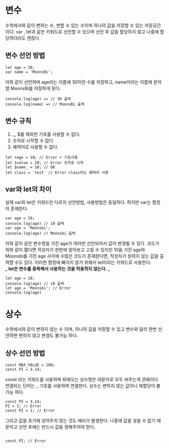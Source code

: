# 변수

수학에서와 같이 변하는 수, 변할 수 있는 수이며 하나의 값을 저장할 수 있는 저장공간이다.
var , let과 같은 키워드로 선언할 수 있으며 선언 후 값을 할당하지 않고 나중에 할당하더라도 괜찮다.

## 변수 선언 방법

```
let age = 30;
var name = 'MoonsBi';
```

이와 같이 선언하며 age라는 이름에 30이란 수를 저장하고, name이라는 이름에 문자열 MoonsBi를 저장하게 된다.

```
console.log(age) => // 30 출력
console.log(name) => // MoonsBi 출력
```

## 변수 규칙

1. \_, $를 제외한 기호를 사용할 수 없다.
2. 숫자로 시작할 수 없다
3. 예약어로 사용할 수 없다.

```
let +age = 10; // Error + 기호사용
let 1value = 20; // Error 숫자로 시작
let $name_ = 10; // OK
let class = 'test' // Error class라는 예약어 사용

```

## var와 let의 차이

실제 var와 let은 키워드만 다르지 선언방법, 사용방법은 동일하다.
하지만 var는 함정이 존재한다.

```
var age = 10;
console.log(age) // 10 출력
var age = 'Moonsbi';
console.log(age) // Moonsbi 출력

```

이와 같이 같은 변수명을 가진 age가 여러번 선언되어서 값이 변경될 수 있다.
코드가 위와 같이 짧다면 작성자가 한번에 알아보고 고칠 수 있지만 10을 가진 age와 Moonsbi를 가진 age 사이에 수많은 코드가 존재한다면,
작성자가 원하지 않는 값을 출력할 수도 있다.
이러한 함정에 빠지지 않기 위해서 let이라는 키워드로 사용한다.  
**_ let은 변수를 중복해서 사용하는 것을 허용하지 않는다. _**

```
let age = 10;
console.log(age) // 10 출력
let age = 'Moonsbi'; // Error
console.log(age)

```

# 상수

수학에서와 같이 변하지 않는 수 이며, 하나의 값을 저장할 수 있고 변수와 달리 한번 선언하면 변하지 않고 변경도 불가능 하다.

## 상수 선언 방법

```
const MAX_VALUE = 100;
const PI = 3.14;

```

const 라는 키워드를 사용하며 뒤에오는 상수명은 대문자로 모두 써주는게 관례이다. 연결되는 단어는 \_ 기호를 사용하여 연결한다.
상수는 변하지 않는 값이니 재할당이 불가능 하다.

```
const PI = 3.14;
PI = 3; // Error
const PI = 1; // Error

```

그리고 값을 초기에 넣어주지 않는 것도 에러가 발생한다. 나중에 값을 넣을 수 없기 때문이고 선언 후에는 반드시 값을 정해주어야 한다.

```

const PI; // Error

```
